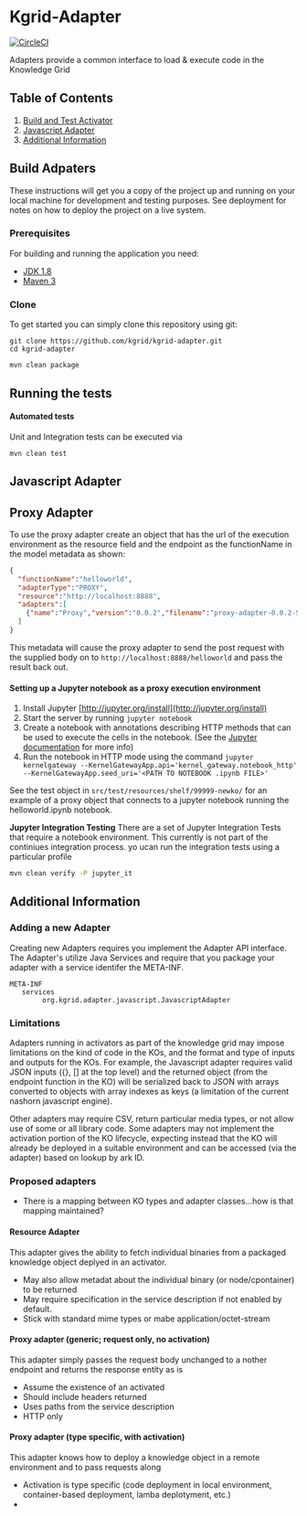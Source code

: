 # Kgrid-Adapter
[![CircleCI](https://circleci.com/gh/kgrid/kgrid-adapter/tree/master.svg?style=shield)](https://circleci.com/gh/kgrid/kgrid-adapter/tree/master)

Adapters provide a common interface to load & execute code in the Knowledge Grid

## Table of Contents

1. [Build and Test Activator](#build-adpaters)
1. [Javascript Adapter](#javascript-adapter)
1. [Additional Information](#additional-information)

## Build Adpaters
These instructions will get you a copy of the project up and running on your local machine for development and testing purposes. See deployment for notes on how to deploy the project on a live system.

### Prerequisites
For building and running the application you need:

- [JDK 1.8](http://www.oracle.com/technetwork/java/javase/downloads/jdk8-downloads-2133151.html)
- [Maven 3](https://maven.apache.org)

### Clone
To get started you can simply clone this repository using git:
```
git clone https://github.com/kgrid/kgrid-adapter.git
cd kgrid-adapter
```

```
mvn clean package
```
## Running the tests

#### Automated tests 
Unit and Integration tests can be executed via
```
mvn clean test
```

## Javascript Adapter

## Proxy Adapter

To use the proxy adapter create an object that has the url of the execution environment as the resource field and the endpoint as the functionName in the model metadata as shown:
```json
{
  "functionName":"helloworld",
  "adapterType":"PROXY",
  "resource":"http://localhost:8888",
  "adapters":[
    {"name":"Proxy","version":"0.0.2","filename":"proxy-adapter-0.0.2-SNAPSHOT.jar","download_url":"https://github.com/kgrid/ko-templates/releases/download/0.2/", "target":"adapters/"}
  ]
}
```
This metadata will cause the proxy adapter to send the post request with the supplied body on to `http://localhost:8888/helloworld` and pass the result back out.

#### Setting up a Jupyter notebook as a proxy execution environment

1. Install Jupyter [http://jupyter.org/install](http://jupyter.org/install) 
2. Start the server by running `jupyter notebook`
3. Create a notebook with annotations describing HTTP methods that can be used to execute the cells in the notebook. (See the [Jupyter documentation](http://jupyter-kernel-gateway.readthedocs.io/en/stable/http-mode.html) for more info)
4. Run the notebook in HTTP mode using the command 
`jupyter kernelgateway --KernelGatewayApp.api='kernel_gateway.notebook_http' --KernelGatewayApp.seed_uri='<PATH TO NOTEBOOK .ipynb FILE>' `

See the test object in `src/test/resources/shelf/99999-newko/` for an example of a proxy object that connects to a jupyter notebook running the helloworld.ipynb notebook.

**Jupyter Integration Testing**
There are a set of Jupyter Integration Tests that require a notebook environment. This currently is not 
part of the continiues integration process.  yo ucan run the integration tests using a particular profile

```bash
mvn clean verify -P jupyter_it
```


## Additional Information

### Adding a new Adapter
Creating new Adapters requires you implement the Adapter API interface. The Adapter's utilize Java Services and require that you package your adapter with a service identifer the META-INF.

```
META-INF
   services
        org.kgrid.adapter.javascript.JavascriptAdapter
```

### Limitations

Adapters running in activators as part of the knowledge grid may impose limitations on the kind of code in the KOs, and the format and type of inputs and outputs for the KOs. For example, the Javascript adapter requires valid JSON inputs ({}, [] at the top level) and the returned object (from the endpoint function in the KO) will be serialized back to JSON with arrays converted to objects with array indexes as keys (a limitation of the current nashorn javascript engine).

Other adapters may require CSV, return particular media types, or not allow use of some or all library code. Some adapters may not implement the activation portion of the KO lifecycle, expecting instead that the KO will already be deployed in a suitable environment and can be accessed (via the adapter) based on lookup by ark ID.

### Proposed adapters

- There is a mapping between KO types and adapter classes...how is that mapping maintained?

#### Resource Adapter

This adapter gives the ability to fetch individual binaries from a packaged knowledge object deplyed in an activator.
- May also allow metadat about the individual binary (or node/cpontainer) to be returned
- May require specification in the service description if not enabled by default.
- Stick with standard mime types or mabe application/octet-stream

#### Proxy adapter (generic; request only, no activation)

This adapter simply passes the request body unchanged to a nother endpoint and returns the response entity as is
- Assume the existence of an activated 
- Should include headers returned
- Uses paths from the service description
- HTTP only

#### Proxy adapter (type specific, with activation)

This adapter knows how to deploy a knowledge object in a remote environment and to pass requests along
- Activation is type specific (code deployment in local environment, container-based deployment, lamba deplotyment, etc.)
- 
